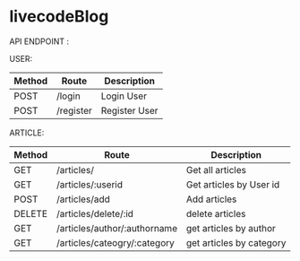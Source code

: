 # livecodeBlog

API ENDPOINT :

USER:

| Method  | Route | Description |
| ------------- | ------------- | ------------- |
| POST  | /login  | Login User |
| POST  | /register  | Register User  |

ARTICLE:

| Method  | Route | Description |
| ------------- | ------------- | ------------- |
| GET  | /articles/  | Get all articles |
| GET  | /articles/:userid  | Get articles by User id  |
| POST  | /articles/add  | Add articles  |
| DELETE  | /articles/delete/:id | delete articles  |
| GET  | /articles/author/:authorname | get articles by author  |
| GET  | /articles/cateogry/:category | get articles by category |

